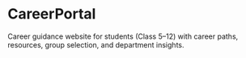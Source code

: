 # CareerPortal
Career guidance website for students (Class 5–12) with career paths, resources, group selection, and department insights.
